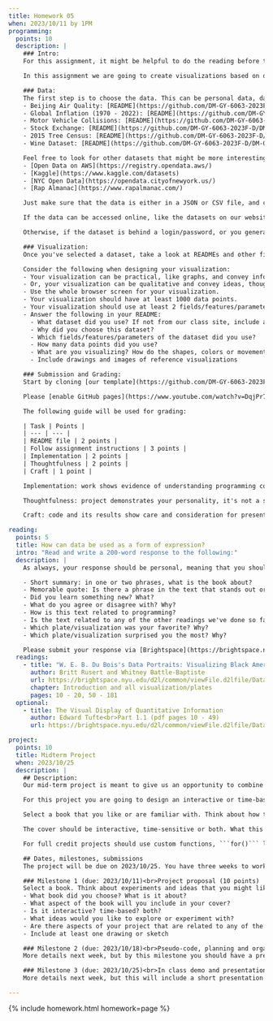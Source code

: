 ```yaml
---
title: Homework 05
when: 2023/10/11 by 1PM
programming:
  points: 10
  description: |
    ### Intro:
    For this assignment, it might be helpful to do the reading before the programming, or, at least take a look at some of the visualizations in the reading and in the supplemental materials below.

    In this assignment we are going to create visualizations based on data. Take a look at how W. E. B. Du Bois and Edward Tufte use shapes, colors and graphics to tell stories and express themselves.

    ### Data:
    The first step is to choose the data. This can be personal data, data that we find online, or data from one of the following datasets that we have available on our site:
    - Beijing Air Quality: [README](https://github.com/DM-GY-6063-2023F-D/DM-GY-6063-2023F-D.github.io/blob/main/assets/homework/05/Beijing-PM2.5/README.md) ([JSON](/assets/homework/05/Beijing-PM2.5/Beijing-PM2.5.json) / [CSV](/assets/homework/05/Beijing-PM2.5/Beijing-PM2.5.csv))
    - Global Inflation (1970 - 2022): [README](https://github.com/DM-GY-6063-2023F-D/DM-GY-6063-2023F-D.github.io/blob/main/assets/homework/05/Global-Inflation/README.md) ([JSON](/assets/homework/05/Global-Inflation/Global-Inflation.json) / [CSV](/assets/homework/05/Global-Inflation/Global-Inflation.csv))
    - Motor Vehicle Collisions: [README](https://github.com/DM-GY-6063-2023F-D/DM-GY-6063-2023F-D.github.io/blob/main/assets/homework/05/Motor-Vehicle-Crashes/README.md) ([JSON](/assets/homework/05/Motor-Vehicle-Crashes/Motor-Vehicle-Crashes.json) / [CSV](/assets/homework/05/Motor-Vehicle-Crashes/Motor-Vehicle-Crashes.csv))
    - Stock Exchange: [README](https://github.com/DM-GY-6063-2023F-D/DM-GY-6063-2023F-D.github.io/blob/main/assets/homework/05/Stock-Exchange/README.md) ([JSON](/assets/homework/05/Stock-Exchange/Stock-Exchange.json) / [CSV](/assets/homework/05/Stock-Exchange/Stock-Exchange.csv))
    - 2015 Tree Census: [README](https://github.com/DM-GY-6063-2023F-D/DM-GY-6063-2023F-D.github.io/blob/main/assets/homework/05/Tree-Census-2015/README.md) ([JSON](/assets/homework/05/Tree-Census-2015/Tree-Census-2015.json) / [CSV](/assets/homework/05/Tree-Census-2015/Tree-Census-2015.csv))
    - Wine Dataset: [README](https://github.com/DM-GY-6063-2023F-D/DM-GY-6063-2023F-D.github.io/blob/main/assets/homework/05/Winemag/README.md) ([JSON](/assets/homework/05/Winemag/Winemag.json) / [CSV](/assets/homework/05/Winemag/Winemag.csv))

    Feel free to look for other datasets that might be more interesting. Some places to look for data:
    - [Open Data on AWS](https://registry.opendata.aws/)
    - [Kaggle](https://www.kaggle.com/datasets)
    - [NYC Open Data](https://opendata.cityofnewyork.us/)
    - [Rap Almanac](https://www.rapalmanac.com/)

    Just make sure that the data is either in a JSON or CSV file, and can be easily accessed online or easily downloaded.

    If the data can be accessed online, like the datasets on our website, you can use an URL as the parameter for the loadJSON() (or loadTable()) function.

    Otherwise, if the dataset is behind a login/password, or you generated it yourself, you have to download the dataset, place the file next to the sketch.js and index.html files in your folder, and use a relative path ("./filename.json") as the parameter for the loading function.

    ### Visualization:
    Once you've selected a dataset, take a look at READMEs and other files that describe the data and have information about the fields and measurements included. Select a couple of parameters to experiment with, it's possible that the first couple of parameters that you choose won't be very interesting.

    Consider the following when designing your visualization:
    - Your visualization can be practical, like graphs, and convey information about the quantities present in the data.
    - Or, your visualization can be qualitative and convey ideas, thoughts, emotions through more abstract shapes.
    - Use the whole browser screen for your visualization.
    - Your visualization should have at least 1000 data points.
    - Your visualization should use at least 2 fields/features/parameters.
    - Answer the following in your README:
      - What dataset did you use? If not from our class site, include a link.
      - Why did you choose this dataset?
      - Which fields/features/parameters of the dataset did you use?
      - How many data points did you use?
      - What are you visualizing? How do the shapes, colors or movement relate to the data values?
      - Include drawings and images of reference visualizations

    ### Submission and Grading:
    Start by cloning [our template](https://github.com/DM-GY-6063-2023F-D/p5js-template) into a repo called HW05. The original single-sketch template is fine since there's only one exercise this week.

    Please [enable GitHub pages](https://www.youtube.com/watch?v=DqjPr7auwdY) on your GitHub repo and use [Brightspace](https://brightspace.nyu.edu/d2l/home/312200) to submit a GitHub link to your repository.

    The following guide will be used for grading:

    | Task | Points |
    | --- | --- |
    | README file | 2 points |
    | Follow assignment instructions | 3 points |
    | Implementation | 2 points |
    | Thoughtfulness | 2 points |
    | Craft | 1 point |

    Implementation: work shows evidence of understanding programming concepts and you are fully using them to express your ideas.

    Thoughtfulness: project demonstrates your personality, it's not a straightforward re-implementation of someone else's idea.

    Craft: code and its results show care and consideration for presentation and professionalism, and work doesn't look like it was rushed.

reading:
  points: 5
  title: How can data be used as a form of expression?
  intro: "Read and write a 200-word response to the following:"
  description: |
    As always, your response should be personal, meaning that you should be expressing your views and opinions about the text and not just summarizing it. You can use the following rubric to guide your response:

    - Short summary: in one or two phrases, what is the book about?
    - Memorable quote: Is there a phrase in the text that stands out or captures the main idea of the text?
    - Did you learn something new? What?
    - What do you agree or disagree with? Why?
    - How is this text related to programming?
    - Is the text related to any of the other readings we've done so far?
    - Which plate/visualization was your favorite? Why?
    - Which plate/visualization surprised you the most? Why?

    Please submit your response via [Brightspace](https://brightspace.nyu.edu/d2l/home/312200).
  readings:
    - title: "W. E. B. Du Bois's Data Portraits: Visualizing Black America"
      author: Britt Rusert and Whitney Battle-Baptiste
      url: https://brightspace.nyu.edu/d2l/common/viewFile.d2lfile/Database/MTkyMDM2MjQ/battle-baptiste_web-du-bois-data-portraits.pdf?ou=312200
      chapter: Introduction and all visualization/plates
      pages: 10 - 20, 50 - 181
  optional:
    - title: The Visual Display of Quantitative Information
      author: Edward Tufte<br>Part 1.1 (pdf pages 10 - 49)
      url: https://brightspace.nyu.edu/d2l/common/viewFile.d2lfile/Database/MTkyMDM2MjU/tufte_visual-display-quantitative-information.pdf?ou=312200

project:
  points: 10
  title: Midterm Project
  when: 2023/10/25
  description: |
    ## Description:
    Our mid-term project is meant to give us an opportunity to combine everything that we've learned so far to create a piece of work that showcases not only our technical knowledge, but also our design skills, and ability to think critically while making connections between our readings and our practice.

    For this project you are going to design an interactive or time-based book cover.

    Select a book that you like or are familiar with. Think about how to represent aspects of the story or its characters using shapes, colors, loops, animation, random values and/or time.

    The cover should be interactive, time-sensitive or both. What this means is that mouse events, keyboard events or the passage of time will affect your design in a way that is consistent with the narrative of the book or the development of its characters.

    For full credit projects should use custom functions, ```for()``` loops and ```if()``` statements, and demonstrate some amount of forethought and planning.

    ## Dates, milestones, submissions
    The project will be due on 2023/10/25. You have three weeks to work on it, but there are weekly milestones that have to be submitted for grading. You should not wait until the last week to start programming. You should start programming and experimenting with ideas as soon as you have an idea that you are happy with.

    ### Milestone 1 (due: 2023/10/11)<br>Project proposal (10 points)
    Select a book. Think about experiments and ideas that you might like to explore. Draw and sketch some possibilities on paper/tablet. Clone [our template](https://github.com/DM-GY-6063-2023F-D/p5js-template) and write about all of these things on the ```README.md``` file:
    - What book did you choose? What is it about?
    - What aspect of the book will you include in your cover?
    - Is it interactive? time-based? both?
    - What ideas would you like to explore or experiment with?
    - Are there aspects of your project that are related to any of the readings we've done?
    - Include at least one drawing or sketch

    ### Milestone 2 (due: 2023/10/18)<br>Pseudo-code, planning and organizing (10 points)
    More details next week, but by this milestone you should have a pretty solid grasp of the logic that will be required to implement your idea. Your code won't be finished, but you have placeholders or simplified versions of your final design. Progress writeup.

    ### Milestone 3 (due: 2023/10/25)<br>In class demo and presentation (30 points)
    More details next week, but this will include a short presentation and demo during class, final code review and a final writeup.

---
```

{% include homework.html homework=page %}

